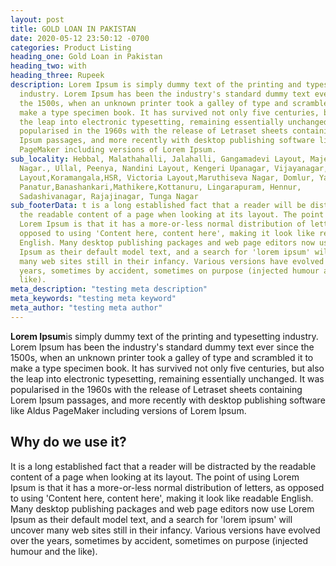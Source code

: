 ```yaml
---
layout: post
title: GOLD LOAN IN PAKISTAN
date: 2020-05-12 23:50:12 -0700
categories: Product Listing
heading_one: Gold Loan in Pakistan
heading_two: with
heading_three: Rupeek
description: Lorem Ipsum is simply dummy text of the printing and typesetting
  industry. Lorem Ipsum has been the industry's standard dummy text ever since
  the 1500s, when an unknown printer took a galley of type and scrambled it to
  make a type specimen book. It has survived not only five centuries, but also
  the leap into electronic typesetting, remaining essentially unchanged. It was
  popularised in the 1960s with the release of Letraset sheets containing Lorem
  Ipsum passages, and more recently with desktop publishing software like Aldus
  PageMaker including versions of Lorem Ipsum.
sub_locality: Hebbal, Malathahalli, Jalahalli, Gangamadevi Layout, Majestic, JP
  Nagar., Ullal, Peenya, Nandini Layout, Kengeri Upanagar, Vijayanagar,Keonix
  Layout,Koramangala,HSR, Victoria Layout,Maruthiseva Nagar, Domlur, Yamalur,
  Panatur,Banashankari,Mathikere,Kottanuru, Lingarapuram, Hennur,
  Sadashivanagar, Rajajinagar, Tunga Nagar
sub_footerData: t is a long established fact that a reader will be distracted by
  the readable content of a page when looking at its layout. The point of using
  Lorem Ipsum is that it has a more-or-less normal distribution of letters, as
  opposed to using 'Content here, content here', making it look like readable
  English. Many desktop publishing packages and web page editors now use Lorem
  Ipsum as their default model text, and a search for 'lorem ipsum' will uncover
  many web sites still in their infancy. Various versions have evolved over the
  years, sometimes by accident, sometimes on purpose (injected humour and the
  like).
meta_description: "testing meta description"
meta_keywords: "testing meta keyword"
meta_author: "testing meta author"
---
```

**Lorem Ipsum**is simply dummy text of the printing and typesetting industry. Lorem Ipsum has been the industry's standard dummy text ever since the 1500s, when an unknown printer took a galley of type and scrambled it to make a type specimen book. It has survived not only five centuries, but also the leap into electronic typesetting, remaining essentially unchanged. It was popularised in the 1960s with the release of Letraset sheets containing Lorem Ipsum passages, and more recently with desktop publishing software like Aldus PageMaker including versions of Lorem Ipsum.

## Why do we use it?

It is a long established fact that a reader will be distracted by the readable content of a page when looking at its layout. The point of using Lorem Ipsum is that it has a more-or-less normal distribution of letters, as opposed to using 'Content here, content here', making it look like readable English. Many desktop publishing packages and web page editors now use Lorem Ipsum as their default model text, and a search for 'lorem ipsum' will uncover many web sites still in their infancy. Various versions have evolved over the years, sometimes by accident, sometimes on purpose (injected humour and the like).